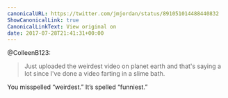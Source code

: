 ```yaml
---
canonicalURL: https://twitter.com/jmjordan/status/891051014488440832
ShowCanonicalLink: true
CanonicalLinkText: View original on
date: 2017-07-28T21:41:31+00:00
---
```

@ColleenB123:

> Just uploaded the weirdest video on planet earth and that's saying a lot since I've done a video farting in a slime bath.

You misspelled “weirdest.” It’s spelled “funniest.”